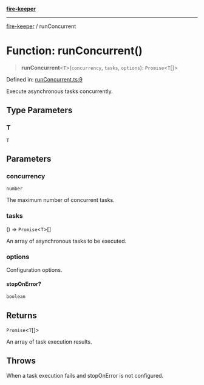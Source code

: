 [**fire-keeper**](../README.md)

***

[fire-keeper](../README.md) / runConcurrent

# Function: runConcurrent()

> **runConcurrent**\<`T`\>(`concurrency`, `tasks`, `options`): `Promise`\<`T`[]\>

Defined in: [runConcurrent.ts:9](https://github.com/phonowell/fire-keeper/blob/main/src/runConcurrent.ts#L9)

Execute asynchronous tasks concurrently.

## Type Parameters

### T

`T`

## Parameters

### concurrency

`number`

The maximum number of concurrent tasks.

### tasks

() => `Promise`\<`T`\>[]

An array of asynchronous tasks to be executed.

### options

Configuration options.

#### stopOnError?

`boolean`

## Returns

`Promise`\<`T`[]\>

An array of task execution results.

## Throws

When a task execution fails and stopOnError is not configured.
